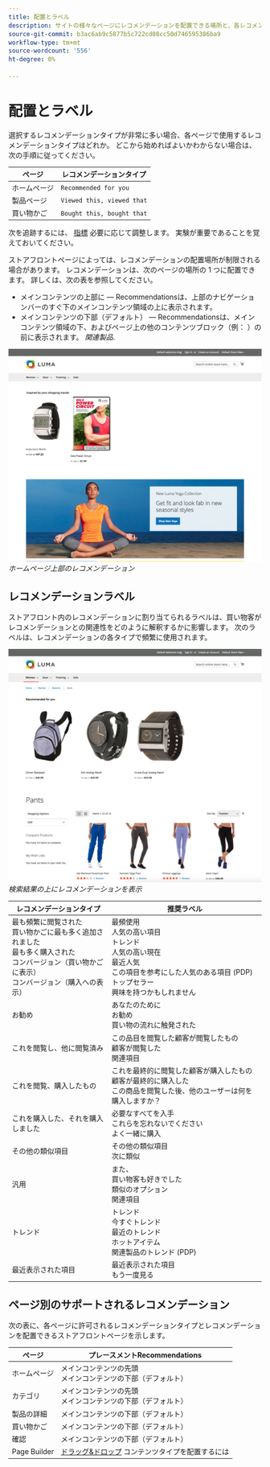 ```yaml
---
title: 配置とラベル
description: サイトの様々なページにレコメンデーションを配置できる場所と、各レコメンデーションタイプで頻繁に使用されるラベルの提案について説明します。
source-git-commit: b3ac6ab9c5877b5c722cd08cc50d746595386ba9
workflow-type: tm+mt
source-wordcount: '556'
ht-degree: 0%

---
```


# 配置とラベル

選択するレコメンデーションタイプが非常に多い場合、各ページで使用するレコメンデーションタイプはどれか。 どこから始めればよいかわからない場合は、次の手順に従ってください。

| ページ | レコメンデーションタイプ |
|---|---|
| ホームページ | `Recommended for you` |
| 製品ページ | `Viewed this, viewed that` |
| 買い物かご | `Bought this, bought that` |

次を追跡するには、 [指標](workspace.md) 必要に応じて調整します。 実験が重要であることを覚えておいてください。

ストアフロントページによっては、レコメンデーションの配置場所が制限される場合があります。 レコメンデーションは、次のページの場所の 1 つに配置できます。 詳しくは、次の表を参照してください。

- メインコンテンツの上部に — Recommendationsは、上部のナビゲーションバーのすぐ下のメインコンテンツ領域の上に表示されます。
- メインコンテンツの下部（デフォルト） — Recommendationsは、メインコンテンツ領域の下、およびページ上の他のコンテンツブロック（例： ）の前に表示されます。 _関連製品_.

![レコメンデーションの配置](assets/storefront-home-page-top.png)
_ホームページ上部のレコメンデーション_

## レコメンデーションラベル

ストアフロント内のレコメンデーションに割り当てられるラベルは、買い物客がレコメンデーションとの関連性をどのように解釈するかに影響します。 次のラベルは、レコメンデーションの各タイプで頻繁に使用されます。

![レコメンデーションの配置](assets/storefront-search-results-top.png)
_検索結果の上にレコメンデーションを表示_

| レコメンデーションタイプ | 推奨ラベル |
|---|---|
| 最も頻繁に閲覧された<br> 買い物かごに最も多く追加されました<br>最も多く購入された<br>コンバージョン（買い物かごに表示）<br>コンバージョン（購入への表示） | 最頻使用<br>人気の高い項目<br>トレンド<br>人気の高い現在<br>最近人気<br>この項目を参考にした人気のある項目 (PDP)<br>トップセラー<br>興味を持つかもしれません |
| お勧め | あなたのために<br>お勧め<br>買い物の流れに触発された |
| これを閲覧し、他に閲覧済み | この品目を閲覧した顧客が閲覧したもの<br>顧客が閲覧した<br>関連項目 |
| これを閲覧、購入したもの | これを最終的に閲覧した顧客が購入したもの<br>顧客が最終的に購入した<br>この商品を閲覧した後、他のユーザーは何を購入しますか？ |
| これを購入した、それを購入しました | 必要なすべてを入手<br>これらを忘れないでください<br>よく一緒に購入 |
| その他の類似項目 | その他の類似項目<br>次に類似 |
| 汎用 | また、<br>買い物客も好きでした<br>類似のオプション<br>関連項目 |
| トレンド | トレンド<br>今すぐトレンド<br>最近のトレンド<br>ホットアイテム<br>関連製品のトレンド (PDP) |
| 最近表示された項目 | 最近表示された項目<br>もう一度見る |

## ページ別のサポートされるレコメンデーション

次の表に、各ページに許可されるレコメンデーションタイプとレコメンデーションを配置できるストアフロントページを示します。

| ページ | プレースメントRecommendations |
|---|---|
| ホームページ | メインコンテンツの先頭<br>メインコンテンツの下部（デフォルト） | 最も頻繁に閲覧された<br>最も多く購入された<br>買い物かごに最も多く追加されました<br>お勧め<br>トレンド |
| カテゴリ | メインコンテンツの先頭<br>メインコンテンツの下部（デフォルト） | 最も頻繁に閲覧された<br>最も多く購入された<br>買い物かごに最も多く追加されました<br>お勧め<br>トレンド |
| 製品の詳細 | メインコンテンツの下部（デフォルト） | 最も頻繁に閲覧された<br>最も多く購入された<br>買い物かごに最も多く追加されました<br>これを閲覧し、それを閲覧した<br>これを見て、購入したもの<br>これを購入し、それを購入しました<br>その他の関連ヘルプ<br>トレンド<br>視覚的類似性 |
| 買い物かご | メインコンテンツの下部（デフォルト） | 最も頻繁に閲覧された<br>最も多く購入された<br>買い物かごに最も多く追加されました<br>これを閲覧し、それを閲覧した<br>これを見て、購入したもの<br>これを購入し、それを購入しました<br>その他の関連ヘルプ<br>トレンド |
| 確認 | メインコンテンツの下部（デフォルト） | 最も頻繁に閲覧された<br>最も多く購入された<br>買い物かごに最も多く追加されました<br>これを閲覧し、それを閲覧した<br>これを見て、購入したもの<br>これを購入し、それを購入しました<br>その他の関連ヘルプ<br>トレンド |
| Page Builder | [ドラッグ&amp;ドロップ](https://docs.magento.com/user-guide/cms/page-builder-add-recommendations.html#add-an-existing-recommendation-unit) コンテンツタイプを配置するには | 最も頻繁に閲覧された<br>最も多く購入された<br>買い物かごに最も多く追加されました<br>お勧め<br>トレンド |
